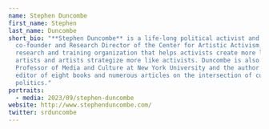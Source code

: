 ```yaml
---
name: Stephen Duncombe
first_name: Stephen
last_name: Duncombe
short_bio: "**Stephen Duncombe** is a life-long political activist and currently
  co-founder and Research Director of the Center for Artistic Activism, a
  research and training organization that helps activists create more like
  artists and artists strategize more like activists. Duncombe is also a
  Professor of Media and Culture at New York University and the author and
  editor of eight books and numerous articles on the intersection of culture and
  politics."
portraits:
  - media: 2023/09/stephen-duncombe
website: http://www.stephenduncombe.com/
twitter: srduncombe
---
```

